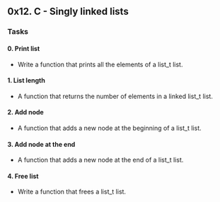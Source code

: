 ## 0x12. C - Singly linked lists

### Tasks

#### 0. Print list

* Write a function that prints all the elements of a list_t list.

#### 1. List length

* A function that returns the number of elements in a linked list_t list.

#### 2. Add node

* A function that adds a new node at the beginning of a list_t list.

#### 3. Add node at the end

* A function that adds a new node at the end of a list_t list.

#### 4. Free list

* Write a function that frees a list_t list.
